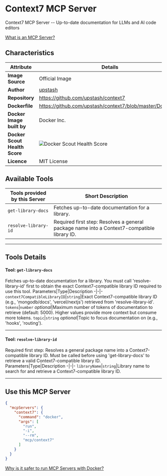 # Context7 MCP Server

Context7 MCP Server -- Up-to-date documentation for LLMs and AI code editors

[What is an MCP Server?](https://www.anthropic.com/news/model-context-protocol)

## Characteristics
Attribute|Details|
|-|-|
**Image Source**|Official Image
|**Author**|[upstash](https://github.com/upstash)
**Repository**|https://github.com/upstash/context7
**Dockerfile**|https://github.com/upstash/context7/blob/master/Dockerfile
**Docker Image built by**|Docker Inc.
**Docker Scout Health Score**| ![Docker Scout Health Score](https://api.scout.docker.com/v1/policy/insights/org-image-score/badge/mcp/context7)
**Licence**|MIT License

## Available Tools
Tools provided by this Server|Short Description
-|-
`get-library-docs`|Fetches up-to-date documentation for a library.|
`resolve-library-id`|Required first step: Resolves a general package name into a Context7-compatible library ID.|

---
## Tools Details

#### Tool: **`get-library-docs`**
Fetches up-to-date documentation for a library. You must call 'resolve-library-id' first to obtain the exact Context7-compatible library ID required to use this tool.
Parameters|Type|Description
-|-|-
`context7CompatibleLibraryID`|`string`|Exact Context7-compatible library ID (e.g., 'mongodb/docs', 'vercel/nextjs') retrieved from 'resolve-library-id'.
`tokens`|`number` *optional*|Maximum number of tokens of documentation to retrieve (default: 5000). Higher values provide more context but consume more tokens.
`topic`|`string` *optional*|Topic to focus documentation on (e.g., 'hooks', 'routing').

---
#### Tool: **`resolve-library-id`**
Required first step: Resolves a general package name into a Context7-compatible library ID. Must be called before using 'get-library-docs' to retrieve a valid Context7-compatible library ID.
Parameters|Type|Description
-|-|-
`libraryName`|`string`|Library name to search for and retrieve a Context7-compatible library ID.

---
## Use this MCP Server

```json
{
  "mcpServers": {
    "context7": {
      "command": "docker",
      "args": [
        "run",
        "-i",
        "--rm",
        "mcp/context7"
      ]
    }
  }
}
```

[Why is it safer to run MCP Servers with Docker?](https://www.docker.com/blog/the-model-context-protocol-simplifying-building-ai-apps-with-anthropic-claude-desktop-and-docker/)
